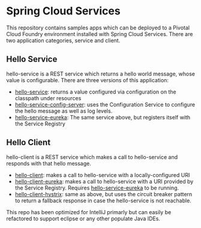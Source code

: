 # Spring Cloud Services
This repository contains samples apps which can be deployed to a Pivotal Cloud Foundry environment installed with Spring Cloud Services. There are two application categories, service and client. 

## Hello Service
hello-service is a REST service which returns a hello world message, whose value is configurable. There are three versions of this application:
* [hello-service](hello-service): returns a value configured via configuration on the classpath under resources
* [hello-service-config-server](hello-service-config-server): uses the Configuration Service to configure the hello message as well as log levels. 
* [hello-service-eureka](hello-service-eureka): The same service above, but registers itself with the Service Registry

## Hello Client
hello-client is a REST service which makes a call to hello-service and responds with that hello message. 
* [hello-client](hello-client): makes a call to hello-service with a locally-configured URI
* [hello-client-eureka](hello-client-eureka): makes a call to hello-service with a URI provided by the Service Registry. Requires [hello-service-eureka](hello-service-eureka) to be running.
* [hello-client-hystrix](hello-client-hystrix): same as above, but uses the circuit breaker pattern to return a fallback response in case the hello-service is not reachable. 

This repo has been optimized for IntelliJ primarly but can easily be refactored to support eclipse or any other populate Java IDEs. 





